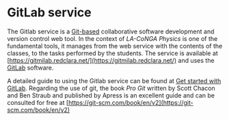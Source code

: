 # GitLab service

The Gitlab service is a [Git-based](https://git-scm.com/) collaborative software development and version control web tool. In the context of _LA-CoNGA Physics_ is one of the fundamental tools, it manages from the web service with the contents of the classes, to the tasks performed by the students. The service is available at [https://gitmilab.redclara.net/](https://gitmilab.redclara.net/) and uses the [GitLab](https://about.gitlab.com/) software.

A detailed guide to using the Gitlab service can be found at [Get started with GitLab](https://docs.gitlab.com/ee/intro/). Regarding the use of git, the book _Pro Git_ written by Scott Chacon and Ben Straub and published by Apress is an excellent guide and can be consulted for free at [https://git-scm.com/book/en/v2](https://git-scm.com/book/en/v2)

